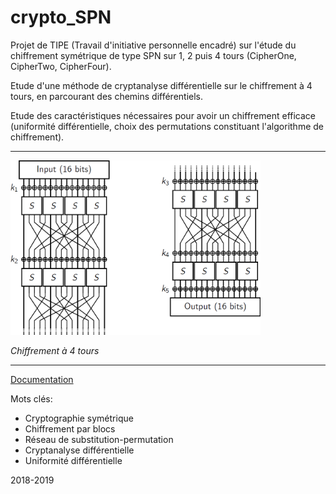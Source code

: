 # crypto_SPN

Projet de TIPE (Travail d'initiative personnelle encadré) sur l'étude du chiffrement symétrique de type SPN sur 1, 2 puis 4 tours (CipherOne, CipherTwo, CipherFour).

Etude d'une méthode de cryptanalyse différentielle sur le chiffrement à 4 tours, en parcourant des chemins différentiels.

Etude des caractéristiques nécessaires pour avoir un chiffrement efficace (uniformité différentielle, choix des permutations constituant l'algorithme de chiffrement).



-----------------


<img src="CipherFour.png" width = 400/>

*Chiffrement à 4 tours*

-----------------


[Documentation](Beamer.pdf)






Mots clés: 
* Cryptographie symétrique
* Chiffrement par blocs
* Réseau de substitution-permutation
* Cryptanalyse différentielle
* Uniformité différentielle


2018-2019

